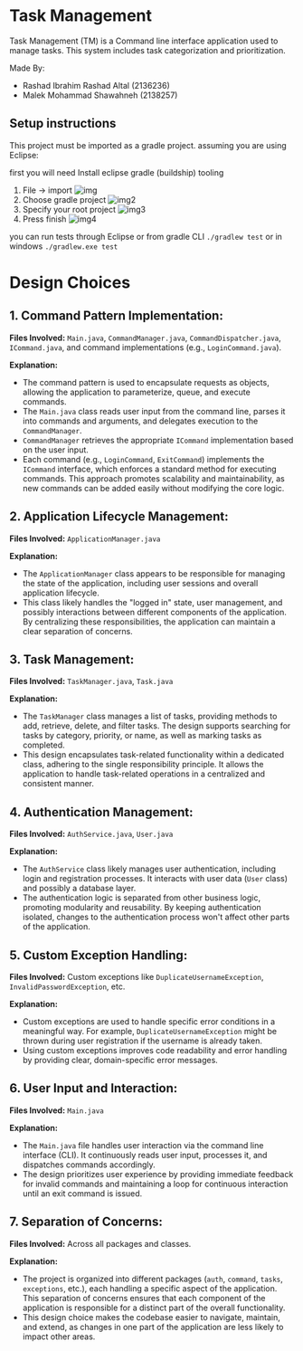 # Task Management

Task Management (TM) is a Command line interface
application used to manage tasks. This system includes task
categorization and prioritization.

Made By:
- Rashad Ibrahim Rashad Altal (2136236)
- Malek Mohammad Shawahneh (2138257)


## Setup instructions

This project must be imported as a gradle project.
assuming you are using Eclipse:

first you will need Install eclipse gradle (buildship) tooling

1. File -> import ![img](/imgs/step1.png)
2. Choose gradle project ![img2](/imgs/import_wizard.png)
3. Specify your root project ![img3](/imgs/import_gradle_project.png)
4. Press finish ![img4](/imgs/import_options_gradle.png)

you can run tests through Eclipse or from gradle CLI
`./gradlew test` or in windows `./gradlew.exe test`

# Design Choices

## 1. Command Pattern Implementation:

**Files Involved:** `Main.java`, `CommandManager.java`, `CommandDispatcher.java`, `ICommand.java`, and command implementations (e.g., `LoginCommand.java`).

**Explanation:**
- The command pattern is used to encapsulate requests as objects, allowing the application to parameterize, queue, and execute commands.
- The `Main.java` class reads user input from the command line, parses it into commands and arguments, and delegates execution to the `CommandManager`.
- `CommandManager` retrieves the appropriate `ICommand` implementation based on the user input.
- Each command (e.g., `LoginCommand`, `ExitCommand`) implements the `ICommand` interface, which enforces a standard method for executing commands. This approach promotes scalability and maintainability, as new commands can be added easily without modifying the core logic.

## 2. Application Lifecycle Management:

**Files Involved:** `ApplicationManager.java`

**Explanation:**
- The `ApplicationManager` class appears to be responsible for managing the state of the application, including user sessions and overall application lifecycle.
- This class likely handles the "logged in" state, user management, and possibly interactions between different components of the application. By centralizing these responsibilities, the application can maintain a clear separation of concerns.

## 3. Task Management:

**Files Involved:** `TaskManager.java`, `Task.java`

**Explanation:**
- The `TaskManager` class manages a list of tasks, providing methods to add, retrieve, delete, and filter tasks. The design supports searching for tasks by category, priority, or name, as well as marking tasks as completed.
- This design encapsulates task-related functionality within a dedicated class, adhering to the single responsibility principle. It allows the application to handle task-related operations in a centralized and consistent manner.

## 4. Authentication Management:

**Files Involved:** `AuthService.java`, `User.java`

**Explanation:**
- The `AuthService` class likely manages user authentication, including login and registration processes. It interacts with user data (`User` class) and possibly a database layer.
- The authentication logic is separated from other business logic, promoting modularity and reusability. By keeping authentication isolated, changes to the authentication process won't affect other parts of the application.

## 5. Custom Exception Handling:

**Files Involved:** Custom exceptions like `DuplicateUsernameException`, `InvalidPasswordException`, etc.

**Explanation:**
- Custom exceptions are used to handle specific error conditions in a meaningful way. For example, `DuplicateUsernameException` might be thrown during user registration if the username is already taken.
- Using custom exceptions improves code readability and error handling by providing clear, domain-specific error messages.

## 6. User Input and Interaction:

**Files Involved:** `Main.java`

**Explanation:**
- The `Main.java` file handles user interaction via the command line interface (CLI). It continuously reads user input, processes it, and dispatches commands accordingly.
- The design prioritizes user experience by providing immediate feedback for invalid commands and maintaining a loop for continuous interaction until an exit command is issued.

## 7. Separation of Concerns:

**Files Involved:** Across all packages and classes.

**Explanation:**
- The project is organized into different packages (`auth`, `command`, `tasks`, `exceptions`, etc.), each handling a specific aspect of the application. This separation of concerns ensures that each component of the application is responsible for a distinct part of the overall functionality.
- This design choice makes the codebase easier to navigate, maintain, and extend, as changes in one part of the application are less likely to impact other areas.
